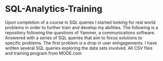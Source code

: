 # SQL-Analytics-Training
Upon completion of a course in SQL queries I started looking for real world problems in order to further train and develop my abilities.
The following is a repository following the questions of Yammer, a communications software. Answered with a series of SQL queries that aim to focus solutions to specific problems.
The first problem is a drop in user enhgagements. I have written several SQL queries exploring the data sets involved. 
All CSV files and training program from MODE.com
